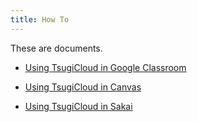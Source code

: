 ```yaml
---
title: How To
---
```


These are documents.

* [Using TsugiCloud in Google Classroom](classroom)

* [Using TsugiCloud in Canvas](canvas)

* [Using TsugiCloud in Sakai](sakai)

